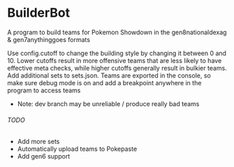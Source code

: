 # BuilderBot
A program to build teams for Pokemon Showdown in the gen8nationaldexag & gen7anythinggoes formats

Use config.cutoff to change the building style by changing it between 0 and 10.  Lower cutoffs result in more offensive teams that are less likely to have effective meta checks, while higher cutoffs generally result in bulkier teams. 
Add additional sets to sets.json. 
Teams are exported in the console, so make sure debug mode is on and add a breakpoint anywhere in the program to access teams

- Note: dev branch may be unreliable / produce really bad teams

###### TODO ######
- Add more sets
- Automatically upload teams to Pokepaste
- Add gen6 support
